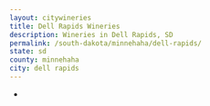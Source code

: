 ```yaml
---
layout: citywineries
title: Dell Rapids Wineries
description: Wineries in Dell Rapids, SD
permalink: /south-dakota/minnehaha/dell-rapids/
state: sd
county: minnehaha
city: dell rapids
---
```

-
